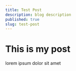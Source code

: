```yaml
---
title: Test Post
description: blog description
published: true
slug: test-post
---
```


# This is my post
lorem ipsum dolor sit amet
